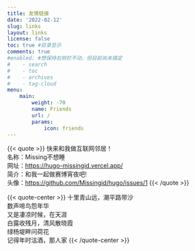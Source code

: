 ```yaml
---
title: 友情链接
date: '2022-02-12'
slug: links
layout: links
license: false
toc: true #目录显示
comments: true
#enabled: #想保持右侧栏不动，但目前尚未搞定
#    - search
#    - toc
#    - archives
#    - tag-cloud
menu:
    main: 
        weight: -70
        name: Friends
        url: /
        params:
            icon: friends
---
```

{{< quote >}} 
快来和我做互联网邻居！<br>名称：Missing不想睡<br>网址：https://hugo-missingid.vercel.app/<br>简介：和我一起做赛博宵夜吧!<br>头像：https://github.com/Missingid/hugo/issues/1
{{< /quote >}}

{{< quote-center >}}
十里青山远，潮平路带沙<br>数声啼鸟怨年华<br>又是凄凉时候，在天涯<br>白露收残月，清风散晓霞<br>绿杨堤畔问荷花<br>记得年时沽酒，那人家
{{< /quote-center >}}
